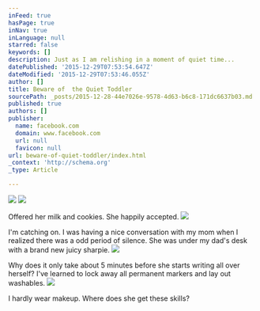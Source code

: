 ```yaml
---
inFeed: true
hasPage: true
inNav: true
inLanguage: null
starred: false
keywords: []
description: Just as I am relishing in a moment of quiet time...
datePublished: '2015-12-29T07:53:54.647Z'
dateModified: '2015-12-29T07:53:46.055Z'
author: []
title: Beware of  the Quiet Toddler
sourcePath: _posts/2015-12-28-44e7026e-9578-4d63-b6c8-171dc6637b03.md
published: true
authors: []
publisher:
  name: facebook.com
  domain: www.facebook.com
  url: null
  favicon: null
url: beware-of-quiet-toddler/index.html
_context: 'http://schema.org'
_type: Article

---
```

![](https://scontent-sea1-1.xx.fbcdn.net/hphotos-xaf1/v/t1.0-9/1545988_10155066791650368_5235071446556951054_n.jpg?oh=104a0a2363359d142e4947213c04981a&oe=56FF4C10)
![](https://the-grid-user-content.s3-us-west-2.amazonaws.com/05b0a507-3610-4328-9bd7-885857d902de.jpg)

Offered her milk and cookies.  She happily accepted.
![](https://the-grid-user-content.s3-us-west-2.amazonaws.com/c0bde422-e353-4bb0-a36a-c02d306f14f0.jpg)

I'm catching on.  I was having a nice conversation with my mom when I realized there was a odd period of silence.  She was under my dad's desk with a brand new juicy sharpie.
![](https://the-grid-user-content.s3-us-west-2.amazonaws.com/ef30409f-8444-4de9-a930-8cb255c0dbcd.jpg)

Why does it only take about 5 minutes before she starts writing all over herself?  I've learned to lock away all permanent  markers and lay out washables.
![](https://the-grid-user-content.s3-us-west-2.amazonaws.com/f17008fa-55c7-4980-96ea-e182ea309336.jpg)

I hardly wear makeup.  Where does she get these skills?